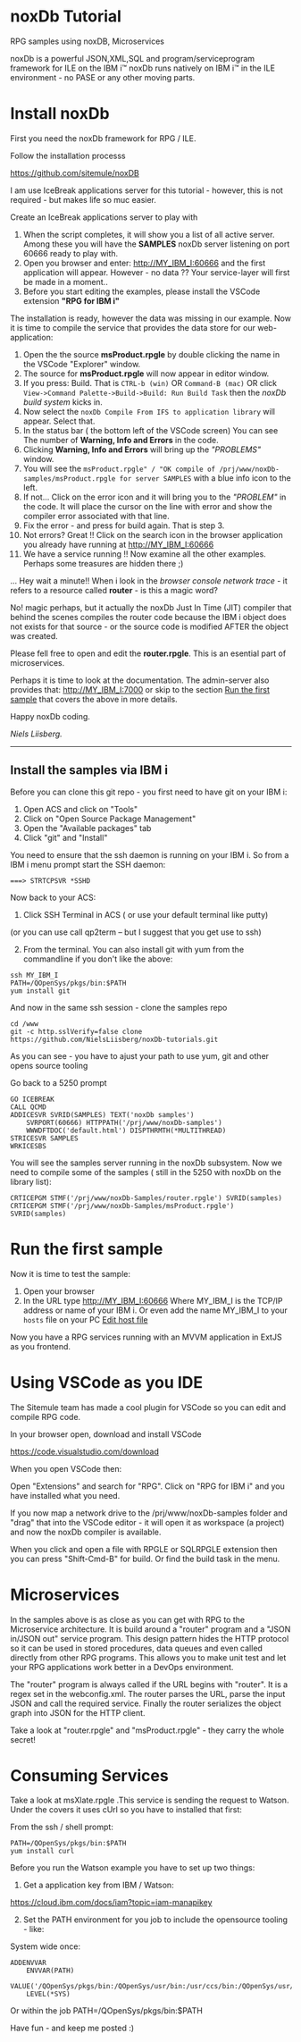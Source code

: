 # noxDb Tutorial 
RPG samples using noxDB, Microservices

noxDb is a powerful JSON,XML,SQL and program/serviceprogram framework for ILE on the IBM i™
noxDb runs natively on IBM i™ in the ILE environment - no PASE or any other moving parts.

# Install noxDb
First you need the noxDb framework for RPG / ILE. 

Follow the installation processs 

https://github.com/sitemule/noxDB


I am use IceBreak applications server for this tutorial - however, this is not required - but makes life so muc easier.

Create an IceBreak applications server to play with 



1. When the script completes, it will show you a list of all active server. Among these you will have the **SAMPLES** noxDb server listening on port 60666 ready to play with.
10. Open you browser and enter: [http://MY_IBM_I:60666](http://MY_IBM_I:60666) and the first application will appear. However - no data ?? Your service-layer will first be made in a moment..  
11. Before you start editing the examples, please install the VSCode extension **"RPG for IBM i"** 


The installation is ready, however the data was missing in our example. Now it is time to compile the service that provides the data store for our web-application:


1. Open the the source **msProduct.rpgle** by double clicking the name in the VSCode "Explorer" window.
2. The source for **msProduct.rpgle**  will now appear in editor window.
3. If you press: Build. That is ```CTRL-b (win)``` OR ```Command-B (mac)```  OR click ```View->Command Palette->Build->Build: Run Build Task``` then the *noxDb build system* kicks in.
4. Now select the ```noxDb Compile From IFS to application library``` will appear. Select that.
5. In the status bar ( the bottom left of the VSCode screen) You can see The number of **Warning, Info and Errors** in the code.
6. Clicking  **Warning, Info and Errors** will bring up the *"PROBLEMS"* window.
7. You will see the ```msProduct.rpgle" / "OK compile of /prj/www/noxDb-samples/msProduct.rpgle for server SAMPLES``` with a blue info icon to the left.
8. If not... Click on the error icon and it will bring you to the *"PROBLEM"* in the code. It will place the cursor on the line with error and show the compiler error associated with that line.
9. Fix the error - and press <CTRL-b> for build again. That is step 3.
10. Not errors? Great !! Click on the search icon in the browser application you already have running at [http://MY_IBM_I:60666](http://MY_IBM_I:60666) 
11. We have a service running !! Now examine all the other examples. Perhaps some treasures are hidden there ;) 


... Hey wait a minute!! When i look in the *browser console network trace* - it refers to a resource called **router** - is this a magic word? 

No! magic perhaps, but it actually the noxDb Just In Time (JIT) compiler that behind the scenes compiles the router code because the IBM i object does not exists for that source - or the source code is  modified AFTER the object was created. 

Please fell free to open and edit the **router.rpgle**. This is an esential part of microservices.   

Perhaps it is time to look at the documentation. The admin-server also provides that: [http://MY_IBM_I:7000](http://MY_IBM_I:7000)  or skip to the section [Run the first sample](#Run-the-first-sample) that covers the above in more details.



Happy noxDb coding.

*Niels Liisberg.*


___
## Install the samples via IBM i

Before you can clone this git repo - you first need to have git on your IBM i:

1) Open ACS and click on "Tools"
2) Click on "Open Source Package Management"
3) Open the "Available packages" tab
4) Click "git" and "Install"

You need to ensure that the ssh daemon is running on your IBM i. So from a IBM i menu prompt start the SSH daemon:

```
===> STRTCPSVR *SSHD
```

Now back to your ACS:

1) Click SSH Terminal in ACS ( or use your default terminal like putty) 

(or you can use call qp2term – but I suggest that you get use to ssh)

2) From the terminal. You can also install git with yum from the commandline if you don't like the above:  
```
ssh MY_IBM_I
PATH=/QOpenSys/pkgs/bin:$PATH
yum install git
```
And now in the same ssh session - clone the samples repo 
```
cd /www
git -c http.sslVerify=false clone https://github.com/NielsLiisberg/noxDb-tutorials.git
```
As you can see - you have to ajust your path to use yum, git and other opens source tooling  

Go back to a 5250 prompt
```
GO ICEBREAK 
CALL QCMD
ADDICESVR SVRID(SAMPLES) TEXT('noxDb samples') 
    SVRPORT(60666) HTTPPATH('/prj/www/noxDb-samples') 
    WWWDFTDOC('default.html') DISPTHRMTH(*MULTITHREAD)         
STRICESVR SAMPLES
WRKICESBS 
```
You will see the samples server running in the noxDb subsystem. Now we need to compile some of the samples ( still in the 5250 with noxDb on the library list):

```
CRTICEPGM STMF('/prj/www/noxDb-Samples/router.rpgle') SVRID(samples)
CRTICEPGM STMF('/prj/www/noxDb-Samples/msProduct.rpgle') SVRID(samples)
```

# Run the first sample
Now it is time to test the sample:

1) Open your browser
2) In the URL type [http://MY_IBM_I:60666](http://MY_IBM_I:60666)  Where MY_IBM_I is the TCP/IP address or name of your IBM i. Or even add the name MY_IBM_I to your ```hosts``` file on your PC 
[Edit host file](https://www.howtogeek.com/howto/27350/beginner-geek-how-to-edit-your-hosts-file/)

Now you have a RPG services running with an MVVM application in ExtJS as you frontend.

# Using VSCode as you IDE
The Sitemule team has made a cool plugin for VSCode so you can edit and compile RPG code.

In your browser open, download and install VSCode 

https://code.visualstudio.com/download


When you open VSCode then:

Open "Extensions" and search for "RPG".
Click on "RPG for IBM i" and you have installed what you need.

If you now map a network drive to the /prj/www/noxDb-samples folder and "drag" that into the VSCode editor - it will open it as workspace (a project) and now the noxDb compiler is available.

When you click and open a file with RPGLE or SQLRPGLE extension then you can press "Shift-Cmd-B" for build. Or find the build task in the menu.

# Microservices
In the samples above is as close as you can get with RPG to the Microservice architecture. It is build around a "router" program and a "JSON in/JSON out" service program. This design pattern hides the HTTP protocol so it can be used in stored procedures, data queues and even called directly from other RPG programs. This allows you to make unit test and let your RPG applications work better in a DevOps environment.

The "router" program is always called if the URL begins with "router". It is a regex set in the webconfig.xml. The router parses the URL, parse the input JSON and call the required service. Finally the router serializes the object graph into JSON for the HTTP client.

Take a look at "router.rpgle" and "msProduct.rpgle" - they carry the whole secret!


# Consuming Services
Take a look at msXlate.rpgle .This service is sending the request to Watson. Under the covers it uses cUrl so you have to installed that first:

From the ssh / shell prompt:
```
PATH=/QOpenSys/pkgs/bin:$PATH
yum install curl
```
Before you run the Watson example you have to set up two things: 

1) Get a application key from IBM / Watson: 

https://cloud.ibm.com/docs/iam?topic=iam-manapikey

2) Set the PATH environment for you job to include the opensource tooling - like:

System wide once:

```
ADDENVVAR 
    ENVVAR(PATH) 
    VALUE('/QOpenSys/pkgs/bin:/QOpenSys/usr/bin:/usr/ccs/bin:/QOpenSys/usr/bin/X11:/usr/sbin:.:/usr/bin')
    LEVEL(*SYS)                                                   
```

Or within the job
PATH=/QOpenSys/pkgs/bin:$PATH


Have fun - and keep me posted :)




